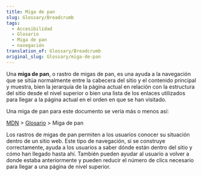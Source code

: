 ```yaml
---
title: Miga de pan
slug: Glossary/Breadcrumb
tags:
  - Accesibilidad
  - Glosario
  - Miga de pan
  - navegación
translation_of: Glossary/Breadcrumb
original_slug: Glossary/miga-de-pan
---
```


Una **miga de pan**, o rastro de migas de pan, es una ayuda a la navegación que se sitúa normalmente entre la cabecera del sitio y el contenido principal y muestra, bien la jerarquía de la página actual en relación con la estructura del sitio desde el nivel superior o bien una lista de los enlaces utilizados para llegar a la página actual en el orden en que se han visitado.

Una miga de pan para este documento se vería más o menos así:

[MDN](/) > [Glosario](/es/docs/Glossary/) > Miga de pan

Los rastros de migas de pan permiten a los usuarios conocer su situación dentro de un sitio web. Este tipo de navegación, si se construye correctamente, ayuda a los usuarios a saber dónde están dentro del sitio y cómo han llegado hasta ahí. También pueden ayudar al usuario a volver a donde estaba anteriormente y pueden reducir el número de clics necesario para llegar a una página de nivel superior.
